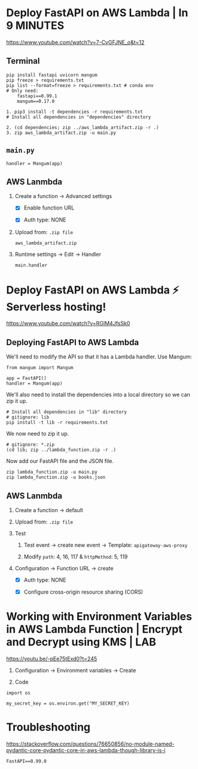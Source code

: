 # Deploy FastAPI on AWS Lambda | In 9 MINUTES

https://www.youtube.com/watch?v=7-CvGFJNE_o&t=12

## Terminal

```
pip install fastapi uvicorn mangum
pip freeze > requirements.txt
pip list --format=freeze > requirements.txt # conda env
# Only need:
    fastapi==0.99.1
    mangum==0.17.0

1. pip3 install -t dependencies -r requirements.txt
# Install all dependencies in "dependencies" directory

2. (cd dependencies; zip ../aws_lambda_artifact.zip -r .)
3. zip aws_lambda_artifact.zip -u main.py

```

## `main.py`

```
handler = Mangum(app)
```

## AWS Lanmbda

1. Create a function -> Advanced settings

   - [x] Enable function URL

   - [x] Auth type: NONE

2. Upload from: `.zip file`

   `aws_lambda_artifact.zip`

3. Runtime settings -> Edit -> Handler

   `main.handler`

# Deploy FastAPI on AWS Lambda ⚡ Serverless hosting!

https://www.youtube.com/watch?v=RGIM4JfsSk0

## Deploying FastAPI to AWS Lambda

We'll need to modify the API so that it has a Lambda handler. Use Mangum:

```
from mangum import Mangum

app = FastAPI()
handler = Mangum(app)
```

We'll also need to install the dependencies into a local directory so we can zip it up.

```
# Install all dependencies in "lib" directory
# gitignore: lib
pip install -t lib -r requirements.txt
```

We now need to zip it up.

```
# gitignore: *.zip
(cd lib; zip ../lambda_function.zip -r .)
```

Now add our FastAPI file and the JSON file.

```
zip lambda_function.zip -u main.py
zip lambda_function.zip -u books.json
```

## AWS Lanmbda

1. Create a function -> default

2. Upload from: `.zip file`

3. Test

   1. Test event -> create new event -> Template: `apigateway-aws-proxy`

   2. Modify `path`: 4, 16, 117 & `httpMethod`: 5, 119

4. Configuration -> Function URL -> create

   - [x] Auth type: NONE

   - [x] Configure cross-origin resource sharing (CORS)

# Working with Environment Variables in AWS Lambda Function | Encrypt and Decrypt using KMS | LAB

https://youtu.be/-pEe75tExd0?t=245

1. Configuration -> Environment variables -> Create

2. Code

```
import os

my_secret_key = os.environ.get("MY_SECRET_KEY)
```

# Troubleshooting

https://stackoverflow.com/questions/76650856/no-module-named-pydantic-core-pydantic-core-in-aws-lambda-though-library-is-i

```
FastAPI==0.99.0
```
